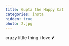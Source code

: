 ```yaml
---
title: Gupta the Happy Cat
categories: insta
hidden: true
photo: 2.jpg
---
```


crazy little thing i love 💕